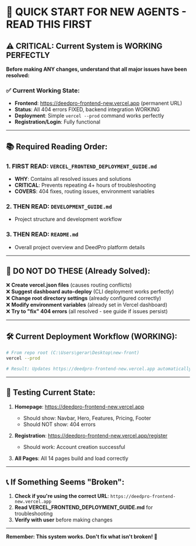 # 🚨 QUICK START FOR NEW AGENTS - READ THIS FIRST

## ⚠️ CRITICAL: Current System is WORKING PERFECTLY

**Before making ANY changes, understand that all major issues have been resolved:**

### ✅ Current Working State:
- **Frontend**: https://deedpro-frontend-new.vercel.app (permanent URL)
- **Status**: All 404 errors FIXED, backend integration WORKING
- **Deployment**: Simple `vercel --prod` command works perfectly
- **Registration/Login**: Fully functional

---

## 📚 Required Reading Order:

### 1. **FIRST READ**: `VERCEL_FRONTEND_DEPLOYMENT_GUIDE.md`
- **WHY**: Contains all resolved issues and solutions
- **CRITICAL**: Prevents repeating 4+ hours of troubleshooting
- **COVERS**: 404 fixes, routing issues, environment variables

### 2. **THEN READ**: `DEVELOPMENT_GUIDE.md`
- Project structure and development workflow

### 3. **THEN READ**: `README.md`  
- Overall project overview and DeedPro platform details

---

## 🚫 DO NOT DO THESE (Already Solved):

❌ **Create vercel.json files** (causes routing conflicts)  
❌ **Suggest dashboard auto-deploy** (CLI deployment works perfectly)  
❌ **Change root directory settings** (already configured correctly)  
❌ **Modify environment variables** (already set in Vercel dashboard)  
❌ **Try to "fix" 404 errors** (all resolved - see guide if issues persist)  

---

## 🛠️ Current Deployment Workflow (WORKING):

```bash
# From repo root (C:\Users\gerar\Desktop\new-front)
vercel --prod

# Result: Updates https://deedpro-frontend-new.vercel.app automatically
```

---

## 🧪 Testing Current State:

1. **Homepage**: https://deedpro-frontend-new.vercel.app
   - Should show: Navbar, Hero, Features, Pricing, Footer
   - Should NOT show: 404 errors

2. **Registration**: https://deedpro-frontend-new.vercel.app/register
   - Should work: Account creation successful

3. **All Pages**: All 14 pages build and load correctly

---

## 📞 If Something Seems "Broken":

1. **Check if you're using the correct URL**: `https://deedpro-frontend-new.vercel.app`
2. **Read VERCEL_FRONTEND_DEPLOYMENT_GUIDE.md** for troubleshooting
3. **Verify with user** before making changes

---

**Remember: This system works. Don't fix what isn't broken! 🎯** 